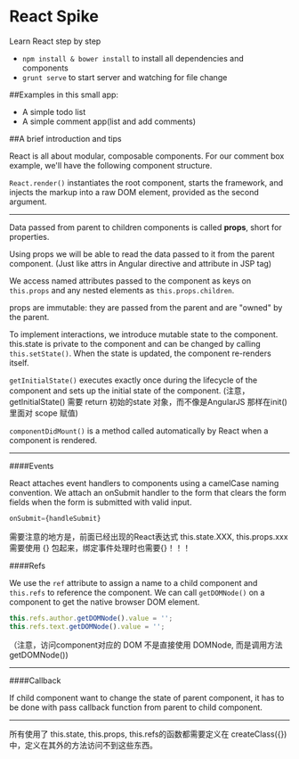 React Spike
===========

Learn React step by step

* `npm install & bower install` to install all dependencies and components
* `grunt serve` to start server and watching for file change

##Examples in this small app:
* A simple todo list
* A simple comment app(list and add comments)

##A brief introduction and tips

React is all about modular, composable components. For our comment box example, we'll have the following component structure.

`React.render()` instantiates the root component, starts the framework, and injects the markup into a raw DOM element, provided as the second argument.

---
Data passed from parent to children components is called **props**, short for properties.

Using props we will be able to read the data passed to it from the parent component. (Just like attrs in Angular directive and attribute in JSP tag)

We access named attributes passed to the component as keys on `this.props` and any nested elements as `this.props.children`.

props are immutable: they are passed from the parent and are "owned" by the parent.

To implement interactions, we introduce mutable state to the component. this.state is private to the component and can be changed by calling `this.setState()`. When the state is updated, the component re-renders itself.

`getInitialState()` executes exactly once during the lifecycle of the component and sets up the initial state of the component.
(注意，getInitialState() 需要 return 初始的state 对象，而不像是AngularJS 那样在init() 里面对 scope 赋值)

`componentDidMount()` is a method called automatically by React when a component is rendered. 

---
####Events

React attaches event handlers to components using a camelCase naming convention. We attach an onSubmit handler to the form that clears the form fields when the form is submitted with valid input.

``` jsx
onSubmit={handleSubmit}
```

需要注意的地方是，前面已经出现的React表达式 this.state.XXX, this.props.xxx 需要使用 {} 包起来，绑定事件处理时也需要{}！！！

####Refs

We use the `ref` attribute to assign a name to a child component and `this.refs` to reference the component. We can call `getDOMNode()` on a component to get the native browser DOM element.

``` jsx
this.refs.author.getDOMNode().value = '';
this.refs.text.getDOMNode().value = '';
```

（注意，访问component对应的 DOM 不是直接使用 DOMNode, 而是调用方法 getDOMNode())

---
####Callback

If child component want to change the state of parent component, it has to be done with pass callback function from parent to child component.

---
所有使用了 this.state, this.props, this.refs的函数都需要定义在 createClass({}) 中，定义在其外的方法访问不到这些东西。
